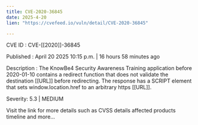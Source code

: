 ```yaml
---
title: CVE-2020-36845
date: 2025-4-20
lien: "https://cvefeed.io/vuln/detail/CVE-2020-36845"

---
```


CVE ID : CVE-[[2020]]-36845

Published :  April 20
2025
10:15 p.m. | 16 hours
58 minutes ago

Description : The KnowBe4 Security Awareness Training application before 2020-01-10 contains a redirect function that does not validate the destination  [[URL]] before redirecting. The response has a SCRIPT element that sets window.location.href to an arbitrary https  [[URL]].

Severity: 5.3 | MEDIUM

Visit the link for more details
such as CVSS details
affected products
timeline
and more...
